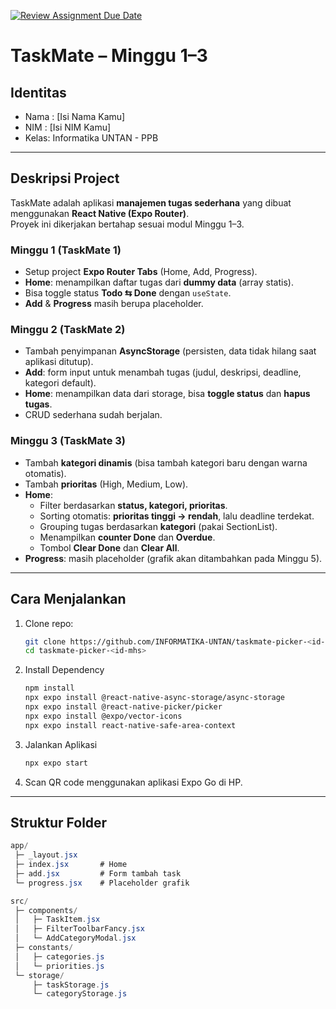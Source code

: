 [![Review Assignment Due Date](https://classroom.github.com/assets/deadline-readme-button-22041afd0340ce965d47ae6ef1cefeee28c7c493a6346c4f15d667ab976d596c.svg)](https://classroom.github.com/a/x2ItrsjB)
# TaskMate – Minggu 1–3

## Identitas
- Nama : [Isi Nama Kamu]
- NIM  : [Isi NIM Kamu]
- Kelas: Informatika UNTAN - PPB

---

## Deskripsi Project
TaskMate adalah aplikasi **manajemen tugas sederhana** yang dibuat menggunakan **React Native (Expo Router)**.  
Proyek ini dikerjakan bertahap sesuai modul Minggu 1–3.

### Minggu 1 (TaskMate 1)
- Setup project **Expo Router Tabs** (Home, Add, Progress).
- **Home**: menampilkan daftar tugas dari **dummy data** (array statis).
- Bisa toggle status **Todo ⇆ Done** dengan `useState`.
- **Add** & **Progress** masih berupa placeholder.

### Minggu 2 (TaskMate 2)
- Tambah penyimpanan **AsyncStorage** (persisten, data tidak hilang saat aplikasi ditutup).
- **Add**: form input untuk menambah tugas (judul, deskripsi, deadline, kategori default).
- **Home**: menampilkan data dari storage, bisa **toggle status** dan **hapus tugas**.
- CRUD sederhana sudah berjalan.

### Minggu 3 (TaskMate 3)
- Tambah **kategori dinamis** (bisa tambah kategori baru dengan warna otomatis).
- Tambah **prioritas** (High, Medium, Low).
- **Home**:
  - Filter berdasarkan **status, kategori, prioritas**.
  - Sorting otomatis: **prioritas tinggi → rendah**, lalu deadline terdekat.
  - Grouping tugas berdasarkan **kategori** (pakai SectionList).
  - Menampilkan **counter Done** dan **Overdue**.
  - Tombol **Clear Done** dan **Clear All**.
- **Progress**: masih placeholder (grafik akan ditambahkan pada Minggu 5).

---

## Cara Menjalankan
1. Clone repo:
   ```sh
   git clone https://github.com/INFORMATIKA-UNTAN/taskmate-picker-<id-mhs>.git
   cd taskmate-picker-<id-mhs>
   
2. Install Dependency
   ```sh
   npm install
   npx expo install @react-native-async-storage/async-storage
   npx expo install @react-native-picker/picker
   npx expo install @expo/vector-icons
   npx expo install react-native-safe-area-context
   
3. Jalankan Aplikasi
   ```sh
   npx expo start

4. Scan QR code menggunakan aplikasi Expo Go di HP.

---

## Struktur Folder
```csharp
app/
 ├─ _layout.jsx
 ├─ index.jsx       # Home
 ├─ add.jsx         # Form tambah task
 └─ progress.jsx    # Placeholder grafik

src/
 ├─ components/
 │   ├─ TaskItem.jsx
 │   ├─ FilterToolbarFancy.jsx
 │   └─ AddCategoryModal.jsx
 ├─ constants/
 │   ├─ categories.js
 │   └─ priorities.js
 └─ storage/
     ├─ taskStorage.js
     └─ categoryStorage.js
